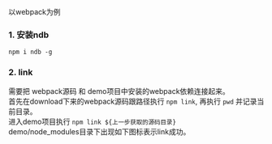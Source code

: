 以webpack为例  
### 1. 安装ndb
```
npm i ndb -g
```
### 2. link
需要把 webpack源码 和 demo项目中安装的webpack依赖连接起来。  
首先在download下来的webpack源码跟路径执行
`npm link`, 再执行 `pwd` 并记录当前目录。  
进入demo项目执行 `npm link ${上一步获取的源码目录}`  
demo/node_modules目录下出现如下图标表示link成功。
